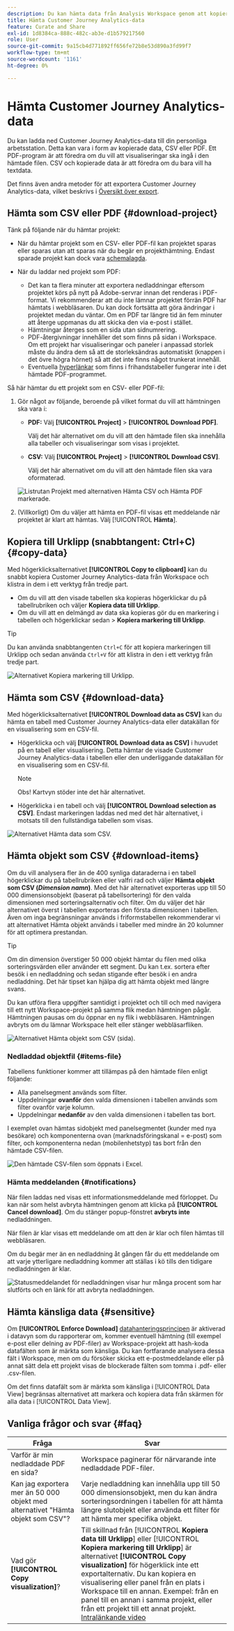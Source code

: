 ```yaml
---
description: Du kan hämta data från Analysis Workspace genom att kopiera dem eller i PDF- och CSV-format.
title: Hämta Customer Journey Analytics-data
feature: Curate and Share
exl-id: 1d8384ca-888c-482c-ab3e-d1b579217560
role: User
source-git-commit: 9a15cb4d771892ff656fe72b8e53d890a3fd99f7
workflow-type: tm+mt
source-wordcount: '1161'
ht-degree: 0%

---
```


# Hämta Customer Journey Analytics-data

Du kan ladda ned Customer Journey Analytics-data till din personliga arbetsstation. Detta kan vara i form av kopierade data, CSV eller PDF. Ett PDF-program är att föredra om du vill att visualiseringar ska ingå i den hämtade filen. CSV och kopierade data är att föredra om du bara vill ha textdata.

Det finns även andra metoder för att exportera Customer Journey Analytics-data, vilket beskrivs i [Översikt över export](/help/analysis-workspace/export/export-project-overview.md).

## Hämta som CSV eller PDF {#download-project}

Tänk på följande när du hämtar projekt:

* När du hämtar projekt som en CSV- eller PDF-fil kan projektet sparas eller sparas utan att sparas när du begär en projekthämtning. Endast sparade projekt kan dock vara [schemalagda](/help/analysis-workspace/export/t-schedule-report.md).

* När du laddar ned projekt som PDF:
   * Det kan ta flera minuter att exportera nedladdningar eftersom projektet körs på nytt på Adobe-servrar innan det renderas i PDF-format. Vi rekommenderar att du inte lämnar projektet förrän PDF har hämtats i webbläsaren. Du kan dock fortsätta att göra ändringar i projektet medan du väntar. Om en PDF tar längre tid än fem minuter att återge uppmanas du att skicka den via e-post i stället.
   * Hämtningar återges som en sida utan sidnumrering.
   * PDF-återgivningar innehåller det som finns på sidan i Workspace. Om ett projekt har visualiseringar och paneler i anpassad storlek måste du ändra dem så att de storleksändras automatiskt (knappen i det övre högra hörnet) så att det inte finns något trunkerat innehåll.
   * Eventuella [hyperlänkar](/help/analysis-workspace/visualizations/freeform-table/freeform-table-hyperlinks.md) som finns i frihandstabeller fungerar inte i det hämtade PDF-programmet.

Så här hämtar du ett projekt som en CSV- eller PDF-fil:

1. Gör något av följande, beroende på vilket format du vill att hämtningen ska vara i:

   * **PDF:** Välj **[!UICONTROL Project]** > **[!UICONTROL Download PDF]**.

     Välj det här alternativet om du vill att den hämtade filen ska innehålla alla tabeller och visualiseringar som visas i projektet.

   * **CSV:** Välj **[!UICONTROL Project]** > **[!UICONTROL Download CSV]**.

     Välj det här alternativet om du vill att den hämtade filen ska vara oformaterad.

   ![Listrutan Projekt med alternativen Hämta CSV och Hämta PDF markerade.](assets/download-project.png)

1. (Villkorligt) Om du väljer att hämta en PDF-fil visas ett meddelande när projektet är klart att hämtas. Välj [!UICONTROL **Hämta**].

## Kopiera till Urklipp (snabbtangent: Ctrl+C) {#copy-data}

Med högerklicksalternativet **[!UICONTROL Copy to clipboard]** kan du snabbt kopiera Customer Journey Analytics-data från Workspace och klistra in dem i ett verktyg från tredje part.

* Om du vill att den visade tabellen ska kopieras högerklickar du på tabellrubriken och väljer **Kopiera data till Urklipp**.
* Om du vill att en delmängd av data ska kopieras gör du en markering i tabellen och högerklickar sedan > **Kopiera markering till Urklipp**.

>[!TIP]
>
>Du kan använda snabbtangenten `Ctrl+C` för att kopiera markeringen till Urklipp och sedan använda `Ctrl+V` för att klistra in den i ett verktyg från tredje part.


![Alternativet Kopiera markering till Urklipp. ](assets/copy-selection.png)

## Hämta som CSV {#download-data}

Med högerklicksalternativet **[!UICONTROL Download data as CSV]** kan du hämta en tabell med Customer Journey Analytics-data eller datakällan för en visualisering som en CSV-fil.

* Högerklicka och välj **[!UICONTROL Download data as CSV]** i huvudet på en tabell eller visualisering. Detta hämtar de visade Customer Journey Analytics-data i tabellen eller den underliggande datakällan för en visualisering som en CSV-fil.

  >[!NOTE]
  >
  >  Obs! Kartvyn stöder inte det här alternativet.


* Högerklicka i en tabell och välj **[!UICONTROL Download selection as CSV]**. Endast markeringen laddas ned med det här alternativet, i motsats till den fullständiga tabellen som visas.

![Alternativet Hämta data som CSV.](assets/download-data-viz.png)

## Hämta objekt som CSV {#download-items}

Om du vill analysera fler än de 400 synliga dataraderna i en tabell högerklickar du på tabellrubriken eller valfri rad och väljer **Hämta objekt som CSV (_Dimension namn_)**. Med det här alternativet exporteras upp till 50 000 dimensionsobjekt (baserat på tabellsortering) för den valda dimensionen med sorteringsalternativ och filter. Om du väljer det här alternativet överst i tabellen exporteras den första dimensionen i tabellen. Även om inga begränsningar används i friformstabellen rekommenderar vi att alternativet Hämta objekt används i tabeller med mindre än 20 kolumner för att optimera prestandan.

>[!TIP]
>
> Om din dimension överstiger 50 000 objekt hämtar du filen med olika sorteringsvärden eller använder ett segment. Du kan t.ex. sortera efter besök i en nedladdning och sedan stigande efter besök i en andra nedladdning. Det här tipset kan hjälpa dig att hämta objekt med längre svans.

Du kan utföra flera uppgifter samtidigt i projektet och till och med navigera till ett nytt Workspace-projekt på samma flik medan hämtningen pågår. Hämtningen pausas om du öppnar en ny flik i webbläsaren. Hämtningen avbryts om du lämnar Workspace helt eller stänger webbläsarfliken.

![Alternativet Hämta objekt som CSV (sida).](assets/download-items.png)

### Nedladdad objektfil {#items-file}

Tabellens funktioner kommer att tillämpas på den hämtade filen enligt följande:

* Alla panelsegment används som filter.
* Uppdelningar **ovanför** den valda dimensionen i tabellen används som filter ovanför varje kolumn.
* Uppdelningar **nedanför** av den valda dimensionen i tabellen tas bort.

I exemplet ovan hämtas sidobjekt med panelsegmentet (kunder med nya besökare) och komponenterna ovan (marknadsföringskanal = e-post) som filter, och komponenterna nedan (mobilenhetstyp) tas bort från den hämtade CSV-filen.

![Den hämtade CSV-filen som öppnats i Excel.](assets/downloaded-file.png)

### Hämta meddelanden {#notifications}

När filen laddas ned visas ett informationsmeddelande med förloppet. Du kan när som helst avbryta hämtningen genom att klicka på **[!UICONTROL Cancel download]**. Om du stänger popup-fönstret **avbryts inte** nedladdningen.

När filen är klar visas ett meddelande om att den är klar och filen hämtas till webbläsaren.

Om du begär mer än en nedladdning åt gången får du ett meddelande om att varje ytterligare nedladdning kommer att ställas i kö tills den tidigare nedladdningen är klar.

![Statusmeddelandet för nedladdningen visar hur många procent som har slutförts och en länk för att avbryta nedladdningen.](assets/toast.png)

## Hämta känsliga data {#sensitive}

Om **[!UICONTROL Enforce Download]** [datahanteringsprincipen](/help/data-views/data-governance.md) är aktiverad i datavyn som du rapporterar om, kommer eventuell hämtning (till exempel e-post eller delning av PDF-filer) av Workspace-projekt att hash-koda datafälten som är märkta som känsliga. Du kan fortfarande analysera dessa fält i Workspace, men om du försöker skicka ett e-postmeddelande eller på annat sätt dela ett projekt visas de blockerade fälten som tomma i .pdf- eller .csv-filen.

Om det finns datafält som är märkta som känsliga i [!UICONTROL Data View] begränsas alternativet att markera och kopiera data från skärmen för alla data i [!UICONTROL Data View].

## Vanliga frågor och svar {#faq}

| Fråga | Svar |
| --- | --- |
| Varför är min nedladdade PDF en sida? | Workspace paginerar för närvarande inte nedladdade PDF-filer. |
| Kan jag exportera mer än 50 000 objekt med alternativet &quot;Hämta objekt som CSV&quot;? | Varje nedladdning kan innehålla upp till 50 000 dimensionsobjekt, men du kan ändra sorteringsordningen i tabellen för att hämta längre slutobjekt eller använda ett filter för att hämta mer specifika objekt. |
| Vad gör **[!UICONTROL Copy visualization]**? | Till skillnad från [!UICONTROL **Kopiera data till Urklipp**] eller [!UICONTROL **Kopiera markering till Urklipp**] är alternativet **[!UICONTROL Copy visualization]** för högerklick inte ett exportalternativ. Du kan kopiera en visualisering eller panel från en plats i Workspace till en annan. Exempel: från en panel till en annan i samma projekt, eller från ett projekt till ett annat projekt. [Intralänkande video](https://experienceleague.adobe.com/docs/analytics-learn/tutorials/analysis-workspace/visualizations/intra-linking-in-analysis-workspace.html?lang=sv-SE) |
